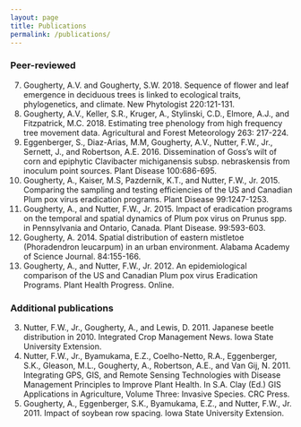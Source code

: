 ```yaml
---
layout: page
title: Publications
permalink: /publications/
---
```

### Peer-reviewed
7. Gougherty, A.V. and Gougherty, S.W. 2018. Sequence of flower and leaf emergence in deciduous trees is linked to ecological traits, phylogenetics, and climate. New Phytologist 220:121-131.
6. Gougherty, A.V., Keller, S.R., Kruger, A., Stylinski, C.D., Elmore, A.J., and Fitzpatrick, M.C. 2018. Estimating tree phenology from high frequency tree movement data. Agricultural and Forest Meteorology 263: 217-224.
5. Eggenberger, S., Diaz-Arias, M.M, Gougherty, A.V., Nutter, F.W., Jr., Sernett, J., and Robertson, A.E. 2016. Dissemination of Goss’s wilt of corn and epiphytic Clavibacter michiganensis subsp. nebraskensis from inoculum point sources. Plant Disease 100:686-695.
4. Gougherty, A., Kaiser, M.S, Pazdernik, K.T., and Nutter, F.W., Jr. 2015. Comparing the sampling and testing efficiencies of the US and Canadian Plum pox virus eradication programs. Plant Disease 99:1247-1253. 
3. Gougherty, A., and Nutter, F.W., Jr. 2015. Impact of eradication programs on the temporal and spatial dynamics of Plum pox virus on Prunus spp. in Pennsylvania and Ontario, Canada. Plant Disease. 99:593-603.
2. Gougherty, A. 2014. Spatial distribution of eastern mistletoe (Phoradendron leucarpum) in an urban environment. Alabama Academy of Science Journal. 84:155-166. 
1. Gougherty, A., and Nutter, F.W., Jr. 2012. An epidemiological comparison of the US and Canadian Plum pox virus Eradication Programs. Plant Health Progress. Online.

### Additional publications 						
3. Nutter, F.W., Jr., Gougherty, A., and Lewis, D. 2011. Japanese beetle distribution in 2010. Integrated Crop Management News. Iowa State University Extension.
2. Nutter, F.W., Jr., Byamukama, E.Z., Coelho-Netto, R.A., Eggenberger, S.K., Gleason, M.L., Gougherty, A., Robertson, A.E., and Van Gij, N. 2011. Integrating GPS, GIS, and Remote Sensing Technologies with Disease Management Principles to Improve Plant Health. In S.A. Clay (Ed.) GIS Applications in Agriculture, Volume Three: Invasive Species. CRC Press.
1. Gougherty, A., Eggenberger, S.K., Byamukama, E.Z., and Nutter, F.W., Jr. 2011. Impact of soybean row spacing. Iowa State University Extension. 
